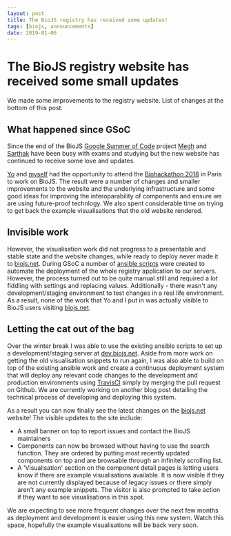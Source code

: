 ```yaml
---
layout: post
title: The BioJS registry has received some updates!
tags: [biojs, announcements]
date: 2019-01-06
---
```


# The BioJS registry website has received some small updates

We made some improvements to the registry website.
List of changes at the bottom of this post.

## What happened since GSoC

Since the end of the BioJS [Google Summer of Code](https://summerofcode.withgoogle.com/) project [Megh](https://github.com/Megh-Thakkar) and [Sarthak](https://github.com/sarthak-sehgal) have been busy with exams and studying but the new website has continued to receive some love and updates.

[Yo](https://github.com/yochannah) and [myself](https://github.com/DennisSchwartz) had the opportunity to attend the [Biohackathon 2018](http://bh2018paris.info) in Paris to work on BioJS. The result were a number of changes and smaller improvements to the website and the underlying infrastructure and some good ideas for improving the interoparability of components and ensure we are using future-proof technlogy. We also spent considerable time on trying to get back the example visualisations that the old website rendered.

## Invisible work

However, the visualisation work did not progress to a presentable and stable state and the website changes, while ready to deploy never made it to [biojs.net](https://biojs.net).
During GSoC a number of [ansible scripts](https://github.com/biojs/biojs-backend-ansible) were created to automate the deployment of the whole registry application to our servers. However, the process turned out to be quite manual still and required a lot fiddling with settings and replacing values. Additionally - there wasn't any development/staging environment to test changes in a real life environment.
As a result, none of the work that Yo and I put in was actually visible to BioJS users visiting [biojs.net](https://biojs.net).

## Letting the cat out of the bag

Over the winter break I was able to use the existing ansible scripts to set up a development/staging server at [dev.biojs.net](https://dev.biojs.net). Aside from more work on getting the old visualisation snippets to run again, I was also able to build on top of the existing ansible work and create a continuous deployment system that will deploy any relevant code changes to the development and production environments using [TravisCI](https://travis-ci.org/) simply by merging the pull request on Github. We are currently working on another blog post detailing the technical process of developing and deploying this system.

As a result you can now finally see the latest changes on the [biojs.net](https://biojs.net) website! The visible updates to the site include:

* A small banner on top to report issues and contact the BioJS maintainers
* Components can now be browsed without having to use the search function. They are ordered by putting most recently updated components on top and are browsable through an infinitely scrolling list.
* A 'Visualisation' section on the component detail pages is letting users know if there are example visualisations available. It is now visible if they are not currently displayed because of legacy issues or there simply aren't any example snippets. The visitor is also prompted to take action if they want to see visualisations in this spot.

We are expecting to see more frequent changes over the next few months as deployment and development is easier using this new system. Watch this space, hopefully the example visualisations will be back very soon.
